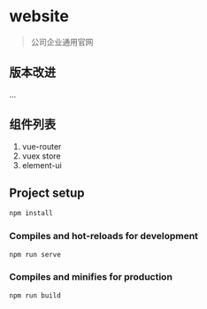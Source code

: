 <!--
 * @Author: yu li
 * @Date: 2021-12-09 22:31:04
 * @LastEditTime: 2021-12-11 17:54:55
 * @LastEditors: yu li
 * @FilePath: /website/README.md
 * @Description: 文件描述
 * @ReadMe: 产考资料，学习文献等...
-->

# website

> 公司企业通用官网

## 版本改进

...

## 组件列表

1. vue-router
2. vuex store
3. element-ui

## Project setup

```bash
npm install
```

### Compiles and hot-reloads for development

```bash
npm run serve
```

### Compiles and minifies for production

```bash
npm run build
```
